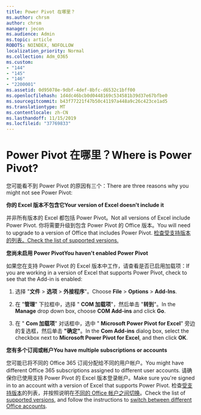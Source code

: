```yaml
---
title: Power Pivot 在哪里？
ms.author: chrsm
author: chrsm
manager: jecon
ms.audience: Admin
ms.topic: article
ROBOTS: NOINDEX, NOFOLLOW
localization_priority: Normal
ms.collection: Adm_O365
ms.custom:
- "144"
- "145"
- "146"
- "2200001"
ms.assetid: 0d95078e-9dbf-4def-8bfc-d6532c1bff00
ms.openlocfilehash: 1d4dc46bcb0d0448169c534581b39d37e67bfbe0
ms.sourcegitcommit: b43f77221f47b50c41197a448a9c26c423ce1ad5
ms.translationtype: MT
ms.contentlocale: zh-CN
ms.lasthandoff: 11/15/2019
ms.locfileid: "37769833"
---
```

# <a name="where-is-power-pivot"></a><span data-ttu-id="37062-102">Power Pivot 在哪里？</span><span class="sxs-lookup"><span data-stu-id="37062-102">Where is Power Pivot?</span></span>

<span data-ttu-id="37062-103">您可能看不到 Power Pivot 的原因有三个：</span><span class="sxs-lookup"><span data-stu-id="37062-103">There are three reasons why you might not see Power Pivot:</span></span>
  
<span data-ttu-id="37062-104">**你的 Excel 版本不包含它**</span><span class="sxs-lookup"><span data-stu-id="37062-104">**Your version of Excel doesn't include it**</span></span>
  
<span data-ttu-id="37062-105">并非所有版本的 Excel 都包括 Power Pivot。</span><span class="sxs-lookup"><span data-stu-id="37062-105">Not all versions of Excel include Power Pivot.</span></span> <span data-ttu-id="37062-106">你将需要升级到包含 Power Pivot 的 Office 版本。</span><span class="sxs-lookup"><span data-stu-id="37062-106">You will need to upgrade to a version of Office that includes Power Pivot.</span></span> [<span data-ttu-id="37062-107">检查受支持版本的列表。</span><span class="sxs-lookup"><span data-stu-id="37062-107">Check the list of supported versions.</span></span>](https://support.office.com/article/aa64e217-4b6e-410b-8337-20b87e1c2a4b.aspx)
  
<span data-ttu-id="37062-108">**您尚未启用 Power Pivot**</span><span class="sxs-lookup"><span data-stu-id="37062-108">**You haven't enabled Power Pivot**</span></span>
  
<span data-ttu-id="37062-109">如果您在支持 Power Pivot 的 Excel 版本中工作，请查看是否已启用加载项：</span><span class="sxs-lookup"><span data-stu-id="37062-109">If you are working in a version of Excel that supports Power Pivot, check to see that the Add-in is enabled:</span></span>
  
1. <span data-ttu-id="37062-110">选择 "**文件** \> **选项** \> **外接程序**"。</span><span class="sxs-lookup"><span data-stu-id="37062-110">Choose **File** \> **Options** \> **Add-Ins**.</span></span>

2. <span data-ttu-id="37062-111">在 "**管理**" 下拉框中，选择 " **COM 加载项**"，然后单击 "**转到**"。</span><span class="sxs-lookup"><span data-stu-id="37062-111">In the **Manage** drop down box, choose **COM Add-ins** and click **Go**.</span></span>

3. <span data-ttu-id="37062-112">在 " **Com 加载项**" 对话框中，选中 " **Microsoft Power Pivot for Excel**" 旁边的复选框，然后单击 **"确定"**。</span><span class="sxs-lookup"><span data-stu-id="37062-112">In the **Com Add-ins** dialog box, select the checkbox next to **Microsoft Power Pivot for Excel**, and then click **OK**.</span></span>

<span data-ttu-id="37062-113">**您有多个订阅或帐户**</span><span class="sxs-lookup"><span data-stu-id="37062-113">**You have multiple subscriptions or accounts**</span></span>
  
<span data-ttu-id="37062-114">您可能已将不同的 Office 365 订阅分配给不同的用户帐户。</span><span class="sxs-lookup"><span data-stu-id="37062-114">You might have different Office 365 subscriptions assigned to different user accounts.</span></span> <span data-ttu-id="37062-115">请确保你已使用支持 Power Pivot 的 Excel 版本登录帐户。</span><span class="sxs-lookup"><span data-stu-id="37062-115">Make sure you're signed in to an account with a version of Excel that supports Power Pivot.</span></span> <span data-ttu-id="37062-116">检查[受支持版本](https://support.office.com/article/aa64e217-4b6e-410b-8337-20b87e1c2a4b.aspx)的列表，并按照说明在[不同的 Office 帐户之间切换](https://support.office.com/article/b9582171-fd1f-4284-9846-bdd72bb28426.aspx#BKMK_WebSwitchAccounts)。</span><span class="sxs-lookup"><span data-stu-id="37062-116">Check the list of [supported versions](https://support.office.com/article/aa64e217-4b6e-410b-8337-20b87e1c2a4b.aspx), and follow the instructions to [switch between different Office accounts](https://support.office.com/article/b9582171-fd1f-4284-9846-bdd72bb28426.aspx#BKMK_WebSwitchAccounts).</span></span>
